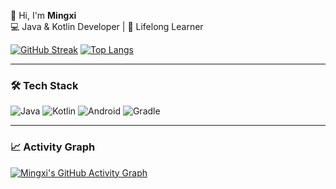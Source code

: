 👋 Hi, I'm **Mingxi**  
💻 Java & Kotlin Developer | 🌱 Lifelong Learner  

[![GitHub Streak](https://streak-stats.demolab.com/?user=hiatus169)](https://git.io/streak-stats)
[![Top Langs](https://github-readme-stats.vercel.app/api/top-langs/?username=hiatus169&layout=compact&theme=vision-friendly-dark&hide=html,css)](https://github.com/anuraghazra/github-readme-stats)

---

### 🛠 Tech Stack
![Java](https://img.shields.io/badge/Java-ED8B00?style=for-the-badge&logo=openjdk&logoColor=white)
![Kotlin](https://img.shields.io/badge/Kotlin-7F52FF?style=for-the-badge&logo=kotlin&logoColor=white)
![Android](https://img.shields.io/badge/Android-3DDC84?style=for-the-badge&logo=android&logoColor=white)
![Gradle](https://img.shields.io/badge/Gradle-02303A?style=for-the-badge&logo=gradle&logoColor=white)

---

### 📈 Activity Graph
[![Mingxi's GitHub Activity Graph](https://github-readme-activity-graph.vercel.app/graph?username=hiatus169&theme=github-compact&area=true)](https://github.com/ashutosh00710/github-readme-activity-graph)
